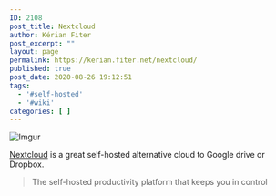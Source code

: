```yaml
---
ID: 2108
post_title: Nextcloud
author: Kérian Fiter
post_excerpt: ""
layout: page
permalink: https://kerian.fiter.net/nextcloud/
published: true
post_date: 2020-08-26 19:12:51
tags:
  - '#self-hosted'
  - '#wiki'
categories: [ ]
---
```

![Imgur][1]

[Nextcloud][2] is a great self-hosted alternative cloud to Google drive or Dropbox.

> The self-hosted productivity platform that keeps you in control

 [1]: https://imgur.com/MRGnTUE.png
 [2]: https://nextcloud.com/